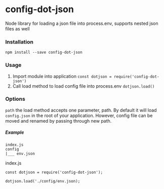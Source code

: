 # config-dot-json
Node library for loading a json file into process.env, supports nested json files as well

### Installation
`npm install --save config-dot-json`

### Usage
1) Import module into application `const dotjson = require('config-dot-json')`
2) Call load method to load config file into process.env `dotjson.load()`

### Options
`path` the load method accepts one parameter, path. By default it will load `config.json` in the root of your application. However, config file can be moved and renamed by passing through new path.

##### Example

```
index.js
config
|___ env.json

```

index.js
```
const dotjson = require('config-dot-json');

dotjson.load('./config/env.json);
```
